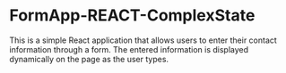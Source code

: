 # FormApp-REACT-ComplexState
This is a simple React application that allows users to enter their contact information through a form. The entered information is displayed dynamically on the page as the user types.
